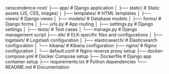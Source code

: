 ranscendence-root/
├── app/                     # Django application
│   ├── static/              # Static assets (JS, CSS, images)
│   ├── templates/           # HTML templates
│   ├── views/               # Django views
│   ├── models/              # Database models
│   ├── forms/               # Django forms
│   ├── urls.py              # App routing
│   ├── settings.py          # Django settings
│   ├── tests/               # Test cases
│   └── manage.py            # Django management script
├── elk/                     # ELK-specific files and configurations
│   ├── logstash/            # Logstash configuration
│   ├── elasticsearch/       # Elasticsearch configuration
│   └── kibana/              # Kibana configuration
├── nginx/                   # Nginx configuration
│   └── default.conf         # Nginx reverse proxy setup
├── docker-compose.yml       # Docker Compose setup
├── Dockerfile               # Django app container setup
├── requirements.txt         # Python dependencies
└── README.md                # Documentation

